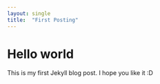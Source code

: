 ```yaml
---
layout: single
title:  "First Posting"
---
```


# Hello world


This is my first Jekyll blog post.
I hope you like it :D

